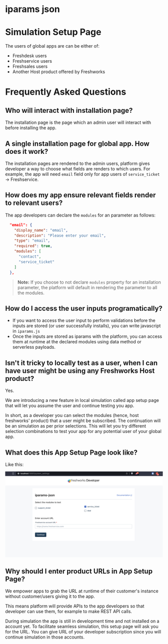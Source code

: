 # iparams json

# Simulation Setup Page

The users of global apps are can be either of:

- Freshdesk users
- Freshservice users
- Freshsales users
- Another Host product offered by Freshworks

# Frequently Asked Questions

## Who will interact with installation page?

The installation page is the page which an admin user will interact with before installing the app.

## A single installation page for global app. How does it work?

The installation pages are rendered to the admin users, platform gives developer a way to choose what fields are renders to which users. For example, the app will need `email` field only for app users of `service_ticket` -> Freshservice.

## How does my app ensure relevant fields render to relevant users?

The app developers can declare the `modules` for an parameter as follows:

```json
  "email": {
    "display_name": "email",
    "description": "Please enter your email",
    "type": "email",
    "required": true,
    "modules": [
      "contact",
      "service_ticket"
    ]
  },
```

> **Note:** If you choose to not declare `modules` property for an installation parameter, the platform will default in rendering the parameter to all the modules.

## How do I access the user inputs programatically?

- If you want to access the user input to perform validations before the inputs are stored (or user successfully installs), you can write javascript in `iparams.js`
- Once the inputs are stored as iparams with the platform, you can access them at runtime at the declared modules using data method or serverless payloads.

## Isn't it tricky to locally test as a user, when I can have user might be using any Freshworks Host product?

Yes.

We are introducing a new feature in local simulation called app setup page that will let you assume the user and continue testing you app.

In short, as a developer you can select the modules (hence, host freshworks' product) that a user might be subscribed. The continuation will be an simulation as per prior selections. This will let you try different selection combinations to test your app for any potential user of your global app.

## What does this App Setup Page look like?

Like this:

![App Setup Page](../images/app-setup-page.png)

## Why should I enter product URLs in App Setup Page?

We empower apps to grab the URL at runtime of their customer's instance without customer/users giving it to the app.

This means platform will provide APIs to the app developers so that developer can use them, for example to make REST API calls.

During simulation the app is still in development time and not installed on a account yet. To facilitate seamless simulation, this setup page will ask you for the URL. You can give URL of your developer subscription since you will continue simulation in those accounts.
